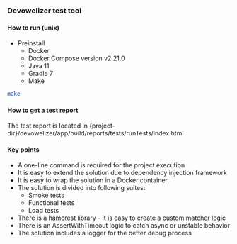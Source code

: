 ###  Devowelizer test tool
#### How to run (unix)

- Preinstall
  - Docker
  - Docker Compose version v2.21.0
  - Java 11
  - Gradle 7
  - Make

```bash
make
```

#### How to get a test report
The test report is located in {project-dir}/devowelizer/app/build/reports/tests/runTests/index.html

#### Key points

- A one-line command is required for the project execution
- It is easy to extend the solution due to dependency injection framework
- It is easy to wrap the solution in a Docker container
- The solution is divided into following suites:
  - Smoke tests
  - Functional tests
  - Load tests
- There is a hamcrest library - it is easy to create a custom matcher logic
- There is an AssertWithTimeout logic to catch async or unstable behavior
- The solution includes a logger for the better debug process
